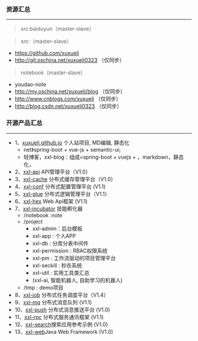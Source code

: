 ### 资源汇总
---
> src:baiduyun（master-slave）

> src:（master-slave）
* https://github.com/xuxueli
* http://git.oschina.net/xuxueli0323 （仅同步）

> notebook（master-slave）
* youdao-note
* http://my.oschina.net/xuxueli/blog （仅同步）
* http://www.cnblogs.com/xuxueli （仅同步）
* http://blog.csdn.net/xuxueli0323 （仅同步）


### 开源产品汇总
***
- 1、[xuxueli.github.io](https://github.com/xuxueli/xuxueli.github.io)  个人站项目, MD编辑, 静态化
    - net》spring-boot + vue-js + semantic-ui;
    - 轻博客，xxl-blog：组成=spring-boot + vuejs + ，markdown，静态化，
- 2、[xxl-api](https://github.com/xuxueli/xxl-api)       API管理平台（V1.0）
- 3、[xxl-cache](https://github.com/xuxueli/xxl-cache)   分布式缓存管理平台（V1.0）
- 4、[xxl-conf](https://github.com/xuxueli/xxl-conf)     分布式配置管理平台 (V1.1)
- 5、[xxl-glue](https://github.com/xuxueli/xxl-glue)     分布式逻辑管理平台（V1.1）
- 6、[xxl-hex](https://github.com/xuxueli/xxl-hex)       Web Api框架 (V1.1)
- 7、[xxl-incubator](https://github.com/xuxueli/xxl-incubator)   技能孵化器
    - /notebook :note
    - /project
        - xxl-admin：后台模板
        - xxl-app : 个人APP
        - xxl-db : 分库分表中间件
        - xxl-permission : RBAC权限系统
        - xxl-pm : 工作流驱动的项目管理平台
        - xxl-seckill : 秒杀系统
        - xxl-util : 实用工具类汇总
        - (xxl-ai, 智能机器人, 自助学习的机器人)
    - /tmp : demo项目
- 8、[xxl-job](https://github.com/xuxueli/xxl-job)       分布式任务调度平台（V1.4）
- 9、[xxl-mq](https://github.com/xuxueli/xxl-mq)         分布式消息队列 (V1.1)
- 10、[xxl-push](https://github.com/xuxueli/xxl-push)     分布式消息推送平台 (V1.0)
- 11、[xxl-rpc](https://github.com/xuxueli/xxl-rpc)      分布式服务通讯框架 (V1.1)
- 12、[xxl-search](https://github.com/xuxueli/xxl-search)搜索应用参考示例 (V1.0)
- 13、[xxl-web](https://github.com/xuxueli/xxl-web)Java Web Framework (V1.0)



